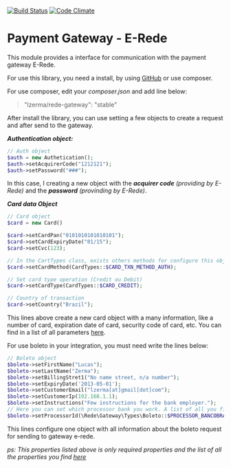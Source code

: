 [![Build Status](https://travis-ci.org/lzerma/gateway-rede.svg?branch=master)](https://travis-ci.org/lzerma/gateway-rede)
[![Code Climate](https://codeclimate.com/repos/551ddcdf6956806c3e001310/badges/3c2580533948af5efdcc/gpa.svg)](https://codeclimate.com/repos/551ddcdf6956806c3e001310/feed)

Payment Gateway - E-Rede
============
This module provides a interface for communication with the payment gateway E-Rede.

For use this library, you need a install, by using [GitHub](http://git@github.com:lzerma/gateway-rede.git) or use composer.

For use composer, edit your *composer.json* and add line below:

> "lzerma/rede-gateway": "stable"

After install the library, you can use setting a few objects to create a request and after send to the gateway.

***Authentication object:***
```php
// Auth object
$auth = new Authetication();
$auth->setAcquirerCode("1212121");
$auth->setPassword("###");
```
In this case, I creating a new object with the ***acquirer code*** *(providing by E-Rede)* and the ***password*** *(provinding by E-Rede)*.

***Card data Object***
```php
// Card object
$card = new Card()

$card->setCardPan("0101010101010101");
$card->setCardExpiryDate("01/15");
$card->setCvc(123);

// In the CartTypes class, exists others methods for configure this object.
$card->setCardMethod(CardTypes::$CARD_TXN_METHOD_AUTH); 

// Set card type operation (Credit ou Debit)
$card->setCardType(CardTypes::$CARD_CREDIT); 

// Country of transaction
$card->setCountry("Brazil"); 
```
This lines above create a new card object with a many information, like a number of card, expiration date of card, security code of card, etc. 
You can find in a list of all parameters [here](#).

For use boleto in your integration, you must need write the lines below:
```php
// Boleto object
$boleto->setFirstName("Lucas");
$boleto->setLastName("Zerma");
$boleto->setBillingStret1("No name street, n/a number");
$boleto->setExpiryDate('2013-05-01');
$boleto->setCustomerEmail("lzerma[at]gmail[dot]com");
$boleto->setCustomerIp(192.168.1.1);
$boleto->setInstructions("Few instructions for the bank employer.");
// Here you can set which processor bank you work. A list of all you find on the respective class. 
$boleto->setProcessorId(\Rede\Gateway\Types\Boleto::$PROCESSOR_BANCOBRASIL);
```

This lines configure one object with all information about the boleto request for sending to gateway e-rede. 

*ps: This properties listed above is only required properties and the list of all the properties you find [here](#)* 

